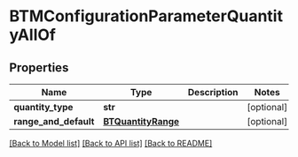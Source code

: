 # BTMConfigurationParameterQuantityAllOf

## Properties
Name | Type | Description | Notes
------------ | ------------- | ------------- | -------------
**quantity_type** | **str** |  | [optional] 
**range_and_default** | [**BTQuantityRange**](BTQuantityRange.md) |  | [optional] 

[[Back to Model list]](../README.md#documentation-for-models) [[Back to API list]](../README.md#documentation-for-api-endpoints) [[Back to README]](../README.md)


